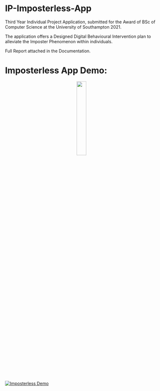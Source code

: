 # IP-Imposterless-App

Third Year Individual Project Application, submitted for the Award of BSc of Computer Science at the University of Southampton 2021.

The application offers a Designed Digital Behavioural Intervention plan to alleviate the Imposter Phenomenon within individuals.

Full Report attached in the Documentation.

# Imposterless App Demo:
<p align="center">
<img src="https://imgur.com/8ls9wZt.png" width=25% height=25% align="center">
</p>

[![Imposterless Demo](https://img.youtube.com/vi/0O-MbNZMmCA/maxresdefault.jpg)](https://youtu.be/0O-MbNZMmCA)


